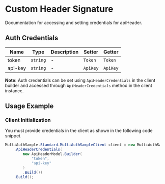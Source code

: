
# Custom Header Signature



Documentation for accessing and setting credentials for apiHeader.

## Auth Credentials

| Name | Type | Description | Setter | Getter |
|  --- | --- | --- | --- | --- |
| token | `string` | - | `Token` | `Token` |
| api-key | `string` | - | `ApiKey` | `ApiKey` |



**Note:** Auth credentials can be set using `ApiHeaderCredentials` in the client builder and accessed through `ApiHeaderCredentials` method in the client instance.

## Usage Example

### Client Initialization

You must provide credentials in the client as shown in the following code snippet.

```csharp
MultiAuthSample.Standard.MultiAuthSampleClient client = new MultiAuthSample.Standard.MultiAuthSampleClient.Builder()
    .ApiHeaderCredentials(
        new ApiHeaderModel.Builder(
            "token",
            "api-key"
        )
        .Build())
    .Build();
```


